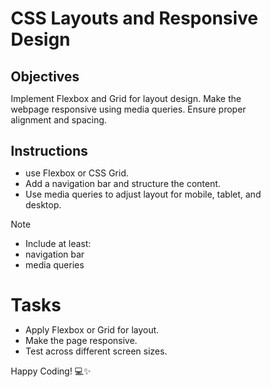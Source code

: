 # CSS Layouts and Responsive Design

## Objectives

Implement Flexbox and Grid for layout design.
Make the webpage responsive using media queries.
Ensure proper alignment and spacing.

## Instructions

- use Flexbox or CSS Grid.
- Add a navigation bar and structure the content.
- Use media queries to adjust layout for mobile, tablet, and desktop.

>[!NOTE]
>  - Include at least:
>  - navigation bar
>  - media queries

# Tasks

- Apply Flexbox or Grid for layout.
- Make the page responsive.
- Test across different screen sizes.

Happy Coding! 💻✨
<!DOCTYPE html>
<html lang="en">
<head>
    <meta charset="UTF-8">
    <meta name="viewport" content="width=device-width, initial-scale=1.0">
    <title>Responsive Layout</title>
    <style>
        * {
            margin: 0;
            padding: 0;
            box-sizing: border-box;
        }

        body {
            font-family: Arial, sans-serif;
        }

        .container {
            display: grid;
            grid-template-columns: 1fr;
            gap: 20px;
            padding: 20px;
        }

        nav {
            background-color: #333;
            padding: 15px;
            display: flex;
            justify-content: space-between;
            align-items: center;
        }

        nav ul {
            list-style: none;
            display: flex;
            gap: 15px;
        }

        nav ul li {
            display: inline;
        }

        nav ul li a {
            color: red;
            text-decoration: none;
            padding: 8px 12px;
        }

        .content {
            display: grid;
            grid-template-columns: 1fr;
            gap: 20px;
        }

        .box {
            background-color: lightgray;
            padding: 20px;
            text-align: center;
        }

        @media (min-width: 600px) {
            .content {
                grid-template-columns: 1fr 1fr;
            }
        }

        @media (min-width: 900px) {
            .content {
                grid-template-columns: 1fr 1fr 1fr;
            }
        }
    </style>
</head>
<body>
    <nav>
        <div class="logo">Logo</div>
        <ul>
            <li><a href="#">Home</a></li>
            <li><a href="#">About</a></li>
            <li><a href="#">Services</a></li>
            <li><a href="#">Contact</a></li>
        </ul>
    </nav>
    <div class="container">
        <div class="content">
            <div class="box">Box 1</div>
            <div class="box">Box 2</div>
            <div class="box">Box 3</div>
            <div class="box">Box 4</div>
            <div class="box">Box 5</div>
            <div class="box">Box 6</div>
        </div>
    </div>
</body>
</html>
